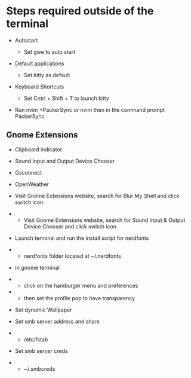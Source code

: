 # Steps required outside of the terminal

- Autostart
    - Set gwe to auto start

- Default applications
    - Set kitty as default

- Keyboard Shortcuts
    - Set Cntrl + Shift + T to launch kitty

- Run nvim +PackerSync or nvim then in the command prompt PackerSync

## Gnome Extensions
- Clipboard indicator
- Sound Input and Output Device Chooser
- Gsconnect
- OpenWeather

- Visit Gnome Extensions website, search for Blur My Shell and click switch icon

- - Visit Gnome Extensions website, search for Sound Input & Output Device Chooser
 and click switch icon

- Launch terminal and run the install script for nerdfonts
- - nerdfonts folder located at ~/.nerdfonts

- In gnome terminal
- - click on the hamburger menu and preferences
- - then set the profile pop to have transparency

- Set dynamic Wallpaper

- Set smb server address and share
- - /etc/fstab

- Set smb server creds
- - ~/.smbcreds
